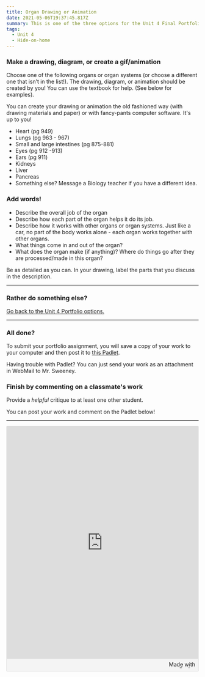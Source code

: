 ```yaml
---
title: Organ Drawing or Animation
date: 2021-05-06T19:37:45.817Z
summary: This is one of the three options for the Unit 4 Final Portfolio.
tags:
  - Unit 4
  - Hide-on-home
---
```


### Make a drawing, diagram, or create a gif/animation

Choose one of the following organs or organ systems (or choose a different one that isn’t in the list!). The drawing, diagram, or animation should be created by you! You can use the textbook for help. (See below for examples).

You can create your drawing or animation the old fashioned way (with drawing materials and paper) or with fancy-pants computer software. It's up to you!

- Heart (pg 949)
- Lungs (pg 963 - 967)
- Small and large intestines (pg 875-881)
- Eyes (pg 912 -913)
- Ears (pg 911)
- Kidneys
- Liver
- Pancreas
- Something else? Message a Biology teacher if you have a different idea.

### Add words!

- Describe the overall job of the organ
- Describe how each part of the organ helps it do its job.
- Describe how it works with other organs or organ systems. Just like a car, no part of the body works alone - each organ works together with other organs.
- What things come in and out of the organ?
- What does the organ make (if anything)? Where do things go after they are processed/made in this organ?

Be as detailed as you can. In your drawing, label the parts that you discuss in the description.

---

### Rather do something else?

[Go back to the Unit 4 Portfolio options.](https://mnca-biology-message-board.netlify.app/posts/unit-4-final-portfolio/)

---

### All done?

To submit your portfolio assignment, you will save a copy of your work to your computer and then post it to [this Padlet](https://padlet.com/MNCA/8wq4rltpuqstfxfl).

Having trouble with Padlet? You can just send your work as an attachment in WebMail to Mr. Sweeney.

### Finish by commenting on a classmate's work

Provide a _helpful_ critique to at least one other student.

You can post your work and comment on the Padlet below!

---

<div class="padlet-embed" style="border:1px solid rgba(0,0,0,0.1);border-radius:2px;box-sizing:border-box;overflow:hidden;position:relative;width:100%;background:#F4F4F4"><p style="padding:0;margin:0"><iframe src="https://padlet.com/embed/8wq4rltpuqstfxfl" frameborder="0" allow="camera;microphone;geolocation" style="width:100%;height:608px;display:block;padding:0;margin:0"></iframe></p><div style="padding:8px;text-align:right;margin:0;"><a href="https://padlet.com?ref=embed" style="padding:0;margin:0;border:none;display:block;line-height:1;height:16px" target="_blank"><img src="https://padlet.net/embeds/made_with_padlet.png" width="86" height="16" style="padding:0;margin:0;background:none;border:none;display:inline;box-shadow:none" alt="Made with Padlet"></a></div></div>
